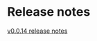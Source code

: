 # Release notes

[v0.0.14 release notes](https://github.com/kform-dev/choreo/blob/main/docs/rn/0.0.14.md)
